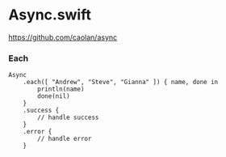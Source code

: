 Async.swift
======

https://github.com/caolan/async

### Each

```
Async
    .each([ "Andrew", "Steve", "Gianna" ]) { name, done in 
        println(name)
        done(nil)
    }
    .success { 
        // handle success
    }
    .error {
        // handle error
    }
```